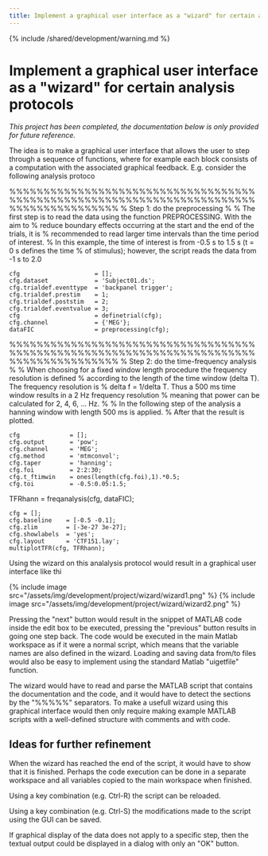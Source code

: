 ```yaml
---
title: Implement a graphical user interface as a "wizard" for certain analysis protocols
---
```


{% include /shared/development/warning.md %}

# Implement a graphical user interface as a "wizard" for certain analysis protocols

*This project has been completed, the documentation below is only provided for future reference.*

The idea is to make a graphical user interface that allows the user to step through a sequence of functions, where for example each block consists of a computation with the associated graphical feedback. E.g. consider the following analysis protoco

  %%%%%%%%%%%%%%%%%%%%%%%%%%%%%%%%%%%%%%%%%%%%%%%%%%%%%%%%%%%%%%%%%%%%%%%%%%%%%%%%%%%%%%%%
  % Step 1: do the preprocessing
  %
  % The first step is to read the data using the function PREPROCESSING. With the aim to
  % reduce boundary effects occurring at the start and the end of the trials, it is
  % recommended to read larger time intervals than the time period of interest.
  % In this example, the time of interest is from -0.5 s to 1.5 s (t = 0 s defines the time
  % of stimulus); however, the script reads the data from -1 s to 2.0

    cfg                     = [];
    cfg.dataset             = 'Subject01.ds';  
    cfg.trialdef.eventtype  = 'backpanel trigger';
    cfg.trialdef.prestim    = 1;
    cfg.trialdef.poststim   = 2;
    cfg.trialdef.eventvalue = 3;                     
    cfg                     = definetrial(cfg);      
    cfg.channel             = {'MEG'};
    dataFIC                 = preprocessing(cfg);

  %%%%%%%%%%%%%%%%%%%%%%%%%%%%%%%%%%%%%%%%%%%%%%%%%%%%%%%%%%%%%%%%%%%%%%%%%%%%%%%%%%%%%%%%
  % Step 2: do the time-frequency analysis
  %
  % When choosing for a fixed window length procedure the frequency resolution is defined
  % according to the length of the time window (delta T). The frequency resolution is
  % delta f = 1/delta T. Thus a 500 ms time window results in a 2 Hz frequency resolution
  % meaning that power can be calculated for 2, 4, 6, ... Hz.
  %
  % In the following step of the analysis a hanning window with length 500 ms is applied.
  % After that the result is plotted.

    cfg              = [];
    cfg.output       = 'pow';
    cfg.channel      = 'MEG';
    cfg.method       = 'mtmconvol';
    cfg.taper        = 'hanning';
    cfg.foi          = 2:2:30;
    cfg.t_ftimwin    = ones(length(cfg.foi),1).*0.5;
    cfg.toi          = -0.5:0.05:1.5;
  TFRhann          = freqanalysis(cfg, dataFIC);

    cfg = [];
    cfg.baseline    = [-0.5 -0.1];   
    cfg.zlim        = [-3e-27 3e-27];          
    cfg.showlabels  = 'yes';
    cfg.layout      = 'CTF151.lay';
    multiplotTFR(cfg, TFRhann);

Using the wizard on this analalysis protocol would result in a graphical user interface like thi

{% include image src="/assets/img/development/project/wizard/wizard1.png" %}
{% include image src="/assets/img/development/project/wizard/wizard2.png" %}

Pressing the "next" button would result in the snippet of MATLAB code inside the edit box to be executed, pressing the "previous" button results in going one step back. The code would be executed in the main Matlab workspace as if it were a normal script, which means that the variable names are also defined in the wizard. Loading and saving data from/to files would also be easy to implement using the standard Matlab "uigetfile" function.

The wizard would have to read and parse the MATLAB script that contains the documentation and the code, and it would have to detect the sections by the "%%%%%" separators. To make a usefull wizard using this graphical interface would then only require making example MATLAB scripts with a well-defined structure with comments and with code.

## Ideas for further refinement

When the wizard has reached the end of the script, it would have to show that it is finished. Perhaps the code execution can be done in a separate workspace and all variables copied to the main workspace when finished.

Using a key combination (e.g. Ctrl-R) the script can be reloaded.

Using a key combination (e.g. Ctrl-S) the modifications made to the script using the GUI can be saved.

If graphical display of the data does not apply to a specific step, then the textual output could be displayed in a dialog with only an "OK" button.
